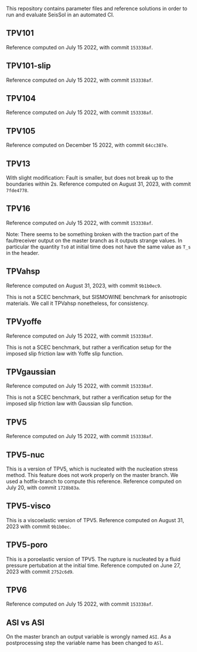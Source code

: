 This repository contains parameter files and reference solutions in order to run and evaluate SeisSol in an automated CI.

## TPV101
Reference computed on July 15 2022, with commit `153338af`.

## TPV101-slip
Reference computed on July 15 2022, with commit `153338af`.

## TPV104
Reference computed on July 15 2022, with commit `153338af`.

## TPV105
Reference computed on December 15 2022, with commit `64cc387e`.

## TPV13
With slight modification: Fault is smaller, but does not break up to the boundaries within 2s.
Reference computed on August 31, 2023, with commit `7fde4778`.

## TPV16
Reference computed on July 15 2022, with commit `153338af`.

Note: There seems to be something broken with the traction part of the faultreceiver output on the master branch as it outputs strange values. In particular the quantity `Ts0` at initial time does not have the same value as `T_s` in the header.

## TPVahsp
Reference computed on August 31, 2023, with commit `9b1b0ec9`.

This is not a SCEC benchmark, but SISMOWINE benchmark for anisotropic materials. We call it TPVahsp nonetheless, for consistency.

## TPVyoffe
Reference computed on July 15 2022, with commit `153338af`.

This is not a SCEC benchmark, but rather a verification setup for the imposed slip friction law with Yoffe slip function.

## TPVgaussian
Reference computed on July 15 2022, with commit `153338af`.

This is not a SCEC benchmark, but rather a verification setup for the imposed slip friction law with Gaussian slip function.

## TPV5
Reference computed on July 15 2022, with commit `153338af`.

## TPV5-nuc
This is a version of TPV5, which is nucleated with the nucleation stress method.
This feature does not work properly on the master branch.
We used a hotfix-branch to compute this reference.
Reference computed on July 20, with commit `1728b83a`.

## TPV5-visco
This is a viscoelastic version of TPV5.
Reference computed on August 31, 2023 with commit `9b1b0ec`.

## TPV5-poro
This is a poroelastic version of TPV5.
The rupture is nucleated by a fluid pressure pertubation at the initial time.
Reference computed on June 27, 2023 with commit `2752c6d9`.

## TPV6
Reference computed on July 15 2022, with commit `153338af`.

## ASl vs ASI
On the master branch an output variable is wrongly named `ASI`. As a postprocessing step the variable name has been changed to `ASl`.
